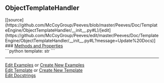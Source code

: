 ## <a id="Peeves.Doc.TemplateEngine.ObjectTemplateHandler">ObjectTemplateHandler</a> 

<div class="docs-source-link" markdown="1">
[[source](https://github.com/McCoyGroup/Peeves/blob/master/Peeves/Doc/TemplateEngine/ObjectTemplateHandler/__init__.py#L)/[edit](https://github.com/McCoyGroup/Peeves/edit/master/Peeves/Doc/TemplateEngine/ObjectTemplateHandler/__init__.py#L?message=Update%20Docs)]
</div>









<div class="collapsible-section">
 <div class="collapsible-section collapsible-section-header" markdown="1">
### <a class="collapse-link" data-toggle="collapse" href="#methods" markdown="1"> Methods and Properties</a> <a class="float-right" data-toggle="collapse" href="#methods"><i class="fa fa-chevron-down"></i></a>
 </div>
 <div class="collapsible-section collapsible-section-body collapse show" id="methods" markdown="1">
 ```python
template: str
```

 </div>
</div>











---

[Edit Examples](https://github.com/McCoyGroup/Peeves/edit/gh-pages/ci/examples/Peeves/Doc/TemplateEngine/ObjectTemplateHandler.md) or 
[Create New Examples](https://github.com/McCoyGroup/Peeves/new/gh-pages/?filename=ci/examples/Peeves/Doc/TemplateEngine/ObjectTemplateHandler.md) <br/>
[Edit Template](https://github.com/McCoyGroup/Peeves/edit/gh-pages/ci/docs/Peeves/Doc/TemplateEngine/ObjectTemplateHandler.md) or 
[Create New Template](https://github.com/McCoyGroup/Peeves/new/gh-pages/?filename=ci/docs/templates/Peeves/Doc/TemplateEngine/ObjectTemplateHandler.md) <br/>
[Edit Docstrings](https://github.com/McCoyGroup/Peeves/edit/master/Peeves/Doc/TemplateEngine/ObjectTemplateHandler/__init__.py#L?message=Update%20Docs)